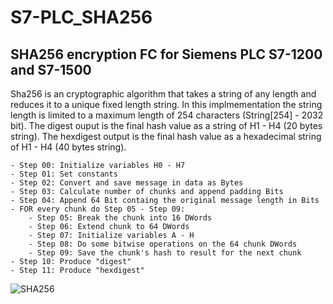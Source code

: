 # S7-PLC_SHA256
## SHA256 encryption FC for Siemens PLC S7-1200 and S7-1500

Sha256 is an cryptographic algorithm that takes a string of any length and reduces it to a unique fixed length string. 
In this implmementation the string length is limited to a maximum length of 254 characters (String[254] - 2032 bit).
The digest ouput is the final hash value as a string of H1 - H4 (20 bytes string).
The hexdigest output is the final hash value as a hexadecimal string of H1 - H4 (40 bytes string).
	
    - Step 00: Initialize variables H0 - H7
    - Step 01: Set constants
    - Step 02: Convert and save message in data as Bytes
    - Step 03: Calculate number of chunks and append padding Bits 
    - Step 04: Append 64 Bit containg the original message length in Bits
    - FOR every chunk do Step 05 - Step 09:
        - Step 05: Break the chunk into 16 DWords
        - Step 06: Extend chunk to 64 DWords
        - Step 07: Initialize variables A - H
        - Step 08: Do some bitwise operations on the 64 chunk DWords
        - Step 09: Save the chunk's hash to result for the next chunk 
    - Step 10: Produce "digest"
    - Step 11: Produce "hexdigest"

  
![SHA256](https://github.com/marvin-mangold/S7-PLC_SHA256/assets/10088323/c362c0b6-dbf4-4990-ad74-942484a2f46d)
